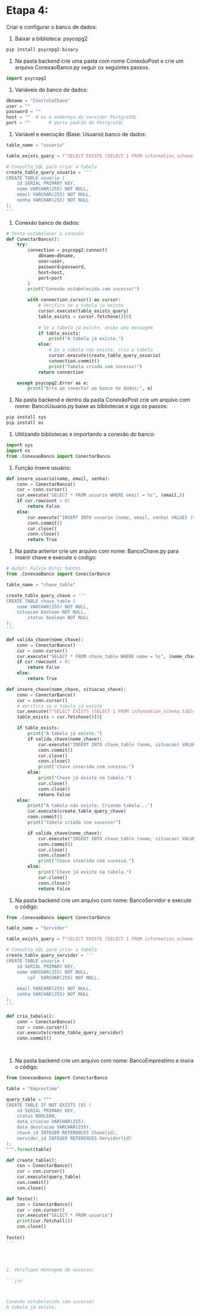 # Etapa 4:

Criar e configurar o banco de dados:

1. Baixar a biblioteca: psycopg2

```python
pip install psycopg2-binary
```

1. Na pasta backend crie uma pasta com nome ConexãoPost e crie um arquivo ConexaoBanco.py seguir os seguintes passos.

```python
import psycopg2
```

1. Variáveis do banco de dados:

```python
dbname = "ControleChave"
user = ""
password = ""
host = ""  # ou o endereço do servidor PostgreSQL
port = ""       # porta padrão do PostgreSQL
```

1. Variavel e execução (Base: Usuario) banco de dados:

```python
table_name = "usuario"

table_exists_query = f"SELECT EXISTS (SELECT 1 FROM information_schema.tables WHERE table_name = '{table_name}')"

# Consulta SQL para criar a tabela
create_table_query_usuario = '''
CREATE TABLE usuario (
    id SERIAL PRIMARY KEY,
    nome VARCHAR(255) NOT NULL,
    email VARCHAR(255) NOT NULL,
    senha VARCHAR(255) NOT NULL
);
'''
```

1. Conexão banco de dados:

```python
# Tenta estabelecer a conexão
def ConectarBanco():
    try:
        connection = psycopg2.connect(
            dbname=dbname,
            user=user,
            password=password,
            host=host,
            port=port
        )
        print("Conexão estabelecida com sucesso!")

        with connection.cursor() as cursor:
            # Verifica se a tabela já existe
            cursor.execute(table_exists_query)
            table_exists = cursor.fetchone()[0]
            
            # Se a tabela já existe, exibe uma mensagem
            if table_exists:
                print("A tabela já existe.")
            else:
                # Se a tabela não existe, cria a tabela
                cursor.execute(create_table_query_usuario)
                connection.commit()
                print("Tabela criada com sucesso!")
            return connection

    except psycopg2.Error as e:
        print("Erro ao conectar ao banco de dados:", e)
```

1. Na pasta backend e dentro da pasta ConexãoPost crie um arquivo com nome: BancoUsuario.py  baixe as bibliotecas e siga os passos:

```python
pip install sys
pip install os
```

1. Utilizando bibliotecas e importando a conexão do banco:

```python
import sys
import os
from .ConexaoBanco import ConectarBanco
```

1. Função insere usuário: 

```python
def insere_usuario(nome, email, senha):
    conn = ConectarBanco()
    cur = conn.cursor()
    cur.execute("SELECT * FROM usuario WHERE email = %s", (email,))
    if cur.rowcount > 0:
        return False
    else:
        cur.execute("INSERT INTO usuario (nome, email, senha) VALUES (%s, %s, %s)", (nome, email, senha))
        conn.commit()
        cur.close()
        conn.close()
        return True
```

1. Na pasta anterior crie um arquivo com nome: BancoChave.py para inserir chave e execute o codigo: 

```python
# Autor: Fulvio Diniz Santos
from .ConexaoBanco import ConectarBanco

table_name = "chave_table"

create_table_query_chave = '''
CREATE TABLE chave_table (
    nome VARCHAR(255) NOT NULL,
    situacao boolean NOT NULL,
		status boolean NOT NULL
);
'''

def valida_chave(nome_chave):
    conn = ConectarBanco()
    cur = conn.cursor()
    cur.execute("SELECT * FROM chave_table WHERE nome = %s", (nome_chave,))
    if cur.rowcount > 0:
        return False
    else:
        return True

def insere_chave(nome_chave, situacao_chave):
    conn = ConectarBanco()
    cur = conn.cursor()
    # Verifica se a tabela já existe
    cur.execute(f"SELECT EXISTS (SELECT 1 FROM information_schema.tables WHERE table_name = '{table_name}')")
    table_exists = cur.fetchone()[0]

    if table_exists:
        print("A tabela já existe.")
        if valida_chave(nome_chave):
            cur.execute("INSERT INTO chave_table (nome, situacao) VALUES (%s, %s)", (nome_chave, situacao_chave))
            conn.commit()
            cur.close()
            conn.close()
            print("Chave inserida com sucesso.")
        else:
            print("Chave já existe na tabela.")
            cur.close()
            conn.close()
            return False
    else:
        print("A tabela não existe. Criando tabela...")
        cur.execute(create_table_query_chave)
        conn.commit()
        print("Tabela criada com sucesso!")

        if valida_chave(nome_chave):
            cur.execute("INSERT INTO chave_table (nome, situacao) VALUES (%s, %s)", (nome_chave, situacao_chave))
            conn.commit()
            cur.close()
            conn.close()
            print("Chave inserida com sucesso.")
        else:
            print("Chave já existe na tabela.")
            cur.close()
            conn.close()
            return False
```

1. Na pasta backend crie um arquivo com nome: BancoServidor e execute o código:

```python
from .ConexaoBanco import ConectarBanco

table_name = "Servidor"

table_exists_query = f"SELECT EXISTS (SELECT 1 FROM information_schema.tables WHERE table_name = '{table_name}')"

# Consulta SQL para criar a tabela
create_table_query_servidor = '''
CREATE TABLE usuario (
    id SERIAL PRIMARY KEY,
    nome VARCHAR(255) NOT NULL,
		cpf  VARCHAR(255) NOT NULL,
		
    email VARCHAR(255) NOT NULL,
    senha VARCHAR(255) NOT NULL
);
'''

def cria_tabela():
    conn = ConectarBanco()
    cur = conn.cursor()
    cur.execute(create_table_query_servidor)
    conn.commit()

    
```

1. Na pasta backend crie um arquivo com nome: BancoEmprestimo e insira o código:

```python
from ConexaoBanco import ConectarBanco

table = "Emprestimo"

query_table = """
CREATE TABLE IF NOT EXISTS {0} (
    id SERIAL PRIMARY KEY,
    status BOOLEAN,
    data_criacao VARCHAR(255),
    data_devolucao VARCHAR(255),
    chave_id INTEGER REFERENCES Chave(id),
    servidor_id INTEGER REFERENCES Servidor(id)
);
""".format(table)

def create_table():
    con = ConectarBanco()
    cur = con.cursor()
    cur.execute(query_table)
    con.commit()
    con.close()

def Teste():
    con = ConectarBanco()
    cur = con.cursor()
    cur.execute("SELECT * FROM usuario")
    print(cur.fetchall())
    con.close()
    
Teste()
'''




1. Verifique mensagem de sucesso:

```jsx



Conexão estabelecida com sucesso!
A tabela já existe.
```
